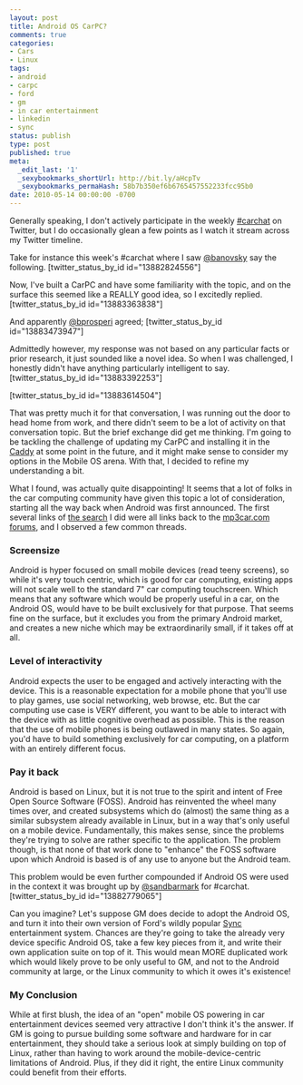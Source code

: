 ```yaml
---
layout: post
title: Android OS CarPC?
comments: true
categories:
- Cars
- Linux
tags:
- android
- carpc
- ford
- gm
- in car entertainment
- linkedin
- sync
status: publish
type: post
published: true
meta:
  _edit_last: '1'
  _sexybookmarks_shortUrl: http://bit.ly/aHcpTv
  _sexybookmarks_permaHash: 58b7b350ef6b6765457552233fcc95b0
date: 2010-05-14 00:00:00 -0700
---
```

Generally speaking, I don't actively participate in the weekly <a href="http://thecarchat.com/">#carchat</a> on Twitter, but I do occasionally glean a few points as I watch it stream across my Twitter timeline.

Take for instance this week's #carchat where I saw <a href="http://twitter.com/banovsky">@banovsky</a> say the following.
[twitter_status_by_id id="13882824556"]

Now, I've built a CarPC and have some familiarity with the topic, and on the surface this seemed like a REALLY good idea, so I excitedly replied.
[twitter_status_by_id id="13883363838"]

And apparently <a href="http://twitter.com/bprosperi">@bprosperi</a> agreed;
[twitter_status_by_id id="13883473947"]

Admittedly however, my response was not based on any particular facts or prior research, it just sounded like a novel idea.  So when I was challenged, I honestly didn't have anything particularly intelligent to say.
[twitter_status_by_id id="13883392253"]

[twitter_status_by_id id="13883614504"]

That was pretty much it for that conversation, I was running out the door to head home from work, and there didn't seem to be a lot of activity on that conversation topic.  But the brief exchange did get me thinking.  I'm going to be tackling the challenge of updating my CarPC and installing it in the <a href="{{ root_url }}/categories/1967-cadillac-sedan-deville/">Caddy</a> at some point in the future, and it might make sense to consider my options in the Mobile OS arena.  With that, I decided to refine my understanding a bit.

What I found, was actually quite disappointing!  It seems that a lot of folks in the car computing community have given this topic a lot of consideration, starting all the way back when Android was first announced.  The first several links of <a href="http://www.google.com/search?q=android+carpc">the search</a> I did were all links back to the <a href="http://www.mp3car.com/vbulletin/">mp3car.com forums</a>, and I observed a few common threads.

<h3>Screensize</h3>
Android is hyper focused on small mobile devices (read teeny screens), so while it's very touch centric, which is good for car computing, existing apps will not scale well to the standard 7" car computing touchscreen.  Which means that any software which would be properly useful in a car, on the Android OS, would have to be built exclusively for that purpose.  That seems fine on the surface, but it excludes you from the primary Android market, and creates a new niche which may be extraordinarily small, if it takes off at all.

<h3>Level of interactivity</h3>
Android expects the user to be engaged and actively interacting with the device.  This is a reasonable expectation for a mobile phone that you'll use to play games, use social networking, web browse, etc.  But the car computing use case is VERY different, you want to be able to interact with the device with as little cognitive overhead as possible.  This is the reason that the use of mobile phones is being outlawed in many states.  So again, you'd have to build something exclusively for car computing, on a platform with an entirely different focus.

<h3>Pay it back</h3>
Android is based on Linux, but it is not true to the spirit and intent of Free Open Source Software (FOSS).  Android has reinvented the wheel many times over, and created subsystems which do (almost) the same thing as a similar subsystem already available in Linux, but in a way that's only useful on a mobile device.  Fundamentally, this makes sense, since the problems they're trying to solve are rather specific to the application.  The problem though, is that none of that work done to "enhance" the FOSS software upon which Android is based is of any use to anyone but the Android team.

This problem would be even further compounded if Android OS were used in the context it was brought up by <a href="http://twitter.com/sandbarmark">@sandbarmark</a> for #carchat.
[twitter_status_by_id id="13882779065"]

Can you imagine?  Let's suppose GM does decide to adopt the Android OS, and turn it into their own version of Ford's wildly popular <a href="http://www.fordvehicles.com/technology/sync/">Sync</a> entertainment system.  Chances are they're going to take the already very device specific Android OS, take a few key pieces from it, and write their own application suite on top of it.  This would mean MORE duplicated work which would likely prove to be only useful to GM, and not to the Android community at large, or the Linux community to which it owes it's existence!

<h3>My Conclusion</h3>
While at first blush, the idea of an "open" mobile OS powering in car entertainment devices seemed very attractive I don't think it's the answer.  If GM is going to pursue building some software and hardware for in car entertainment, they should take a serious look at simply building on top of Linux, rather than having to work around the mobile-device-centric limitations of Android.  Plus, if they did it right, the entire Linux community could benefit from their efforts.
